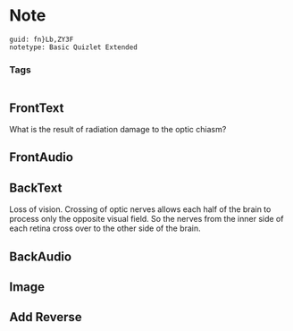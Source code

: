 # Note
```
guid: fn}Lb,ZY3F
notetype: Basic Quizlet Extended
```

### Tags
```
```

## FrontText
What is the result of radiation damage to the optic chiasm?

## FrontAudio


## BackText
Loss of vision. Crossing of optic nerves allows each half of the brain to process only the opposite visual field. So the nerves from the inner side of each retina cross over to the other side of the brain.

## BackAudio


## Image


## Add Reverse


